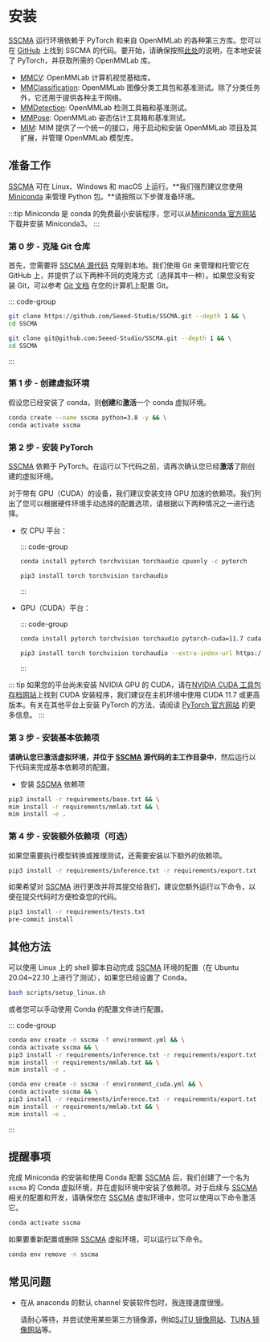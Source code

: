 # 安装

[SSCMA](https://github.com/Seeed-Studio/SSCMA) 运行环境依赖于 PyTorch 和来自 OpenMMLab 的各种第三方库。您可以在 [GitHub](https://github.com/Seeed-Studio/SSCMA) 上找到 SSCMA 的代码。要开始，请确保按照[此处](https://pytorch.org/get-started/locally/)的说明，在本地安装了 PyTorch，并获取所需的 OpenMMLab 库。

- [MMCV](https://github.com/open-mmlab/mmcv): OpenMMLab 计算机视觉基础库。
- [MMClassification](https://github.com/open-mmlab/mmclassification): OpenMMLab 图像分类工具包和基准测试。除了分类任务外，它还用于提供各种主干网络。
- [MMDetection](https://github.com/open-mmlab/mmdetection): OpenMMLab 检测工具箱和基准测试。
- [MMPose](https://github.com/open-mmlab/mmpose): OpenMMLab 姿态估计工具箱和基准测试。
- [MIM](https://github.com/open-mmlab/mim): MIM 提供了一个统一的接口，用于启动和安装 OpenMMLab 项目及其扩展，并管理 OpenMMLab 模型库。

## 准备工作

[SSCMA](https://github.com/Seeed-Studio/SSCMA) 可在 Linux、Windows 和 macOS 上运行。\*\*我们强烈建议您使用 [Miniconda](https://docs.conda.io/en/latest/miniconda.html) 来管理 Python 包。\*\*请按照以下步骤准备环境。

:::tip
Miniconda 是 conda 的免费最小安装程序，您可以从[Miniconda 官方网站](https://docs.conda.io/en/latest/miniconda.html)下载并安装 Miniconda3。
:::

### 第 0 步 - 克隆 Git 仓库

首先，您需要将 [SSCMA 源代码](https://github.com/Seeed-Studio/SSCMA) 克隆到本地。我们使用 Git 来管理和托管它在 GitHub 上，并提供了以下两种不同的克隆方式（选择其中一种）。如果您没有安装 Git，可以参考 [Git 文档](https://git-scm.com/book/en/v2/Getting-Started-Installing-Git) 在您的计算机上配置 Git。

::: code-group

```sh [HTTPS]
git clone https://github.com/Seeed-Studio/SSCMA.git --depth 1 && \
cd SSCMA
```

```sh [SSH]
git clone git@github.com:Seeed-Studio/SSCMA.git --depth 1 && \
cd SSCMA
```

:::

### 第 1 步 - 创建虚拟环境

假设您已经安装了 conda，则**创建**和**激活**一个 conda 虚拟环境。

```sh
conda create --name sscma python=3.8 -y && \
conda activate sscma
```

### 第 2 步 - 安装 PyTorch

[SSCMA](https://github.com/Seeed-Studio/SSCMA) 依赖于 PyTorch。在运行以下代码之前，请再次确认您已经**激活**了刚创建的虚拟环境。

对于带有 GPU（CUDA）的设备，我们建议安装支持 GPU 加速的依赖项。我们列出了您可以根据硬件环境手动选择的配置选项，请根据以下两种情况之一进行选择。

- 仅 CPU 平台：

  ::: code-group

  ```sh [conda]
  conda install pytorch torchvision torchaudio cpuonly -c pytorch
  ```

  ```sh [pip]
  pip3 install torch torchvision torchaudio
  ```

  :::

- GPU（CUDA）平台：

  ::: code-group

  ```sh [conda]
  conda install pytorch torchvision torchaudio pytorch-cuda=11.7 cudatoolkit=11.7 -c pytorch -c nvidia
  ```

  ```sh [pip]
  pip3 install torch torchvision torchaudio --extra-index-url https://download.pytorch.org/whl/cu117
  ```

  :::

::: tip
如果您的平台尚未安装 NVIDIA GPU 的 CUDA，请在[NVIDIA CUDA 工具包存档网站](https://developer.nvidia.com/cuda-toolkit-archive)上找到 CUDA 安装程序，我们建议在主机环境中使用 CUDA 11.7 或更高版本。有关在其他平台上安装 PyTorch 的方法，请阅读 [PyTorch 官方网站](https://pytorch.org/get-started/locally/) 的更多信息。
:::

### 第 3 步 - 安装基本依赖项

**请确认您已激活虚拟环境，并位于 [SSCMA](https://github.com/Seeed-Studio/SSCMA) 源代码的主工作目录中**，然后运行以下代码来完成基本依赖项的配置。

- 安装 [SSCMA](https://github.com/Seeed-Studio/SSCMA) 依赖项

```sh
pip3 install -r requirements/base.txt && \
mim install -r requirements/mmlab.txt && \
mim install -e .
```

### 第 4 步 - 安装额外依赖项（可选）

如果您需要执行模型转换或推理测试，还需要安装以下额外的依赖项。

```sh
pip3 install -r requirements/inference.txt -r requirements/export.txt
```

如果希望对 [SSCMA](https://github.com/Seeed-Studio/SSCMA) 进行更改并将其提交给我们，建议您额外运行以下命令，以便在提交代码时方便检查您的代码。

```sh
pip3 install -r requirements/tests.txt
pre-commit install
```

## 其他方法

可以使用 Linux 上的 shell 脚本自动完成 [SSCMA](https://github.com/Seeed-Studio/SSCMA) 环境的配置（在 Ubuntu 20.04~22.10 上进行了测试），如果您已经设置了 Conda。

```bash
bash scripts/setup_linux.sh
```

或者您可以手动使用 Conda 的配置文件进行配置。

::: code-group

```sh [仅 CPU]
conda env create -n sscma -f environment.yml && \
conda activate sscma && \
pip3 install -r requirements/inference.txt -r requirements/export.txt -r requirements/tests.txt && \
mim install -r requirements/mmlab.txt && \
mim install -e .
```

```sh [GPU（CUDA）]
conda env create -n sscma -f environment_cuda.yml && \
conda activate sscma && \
pip3 install -r requirements/inference.txt -r requirements/export.txt -r requirements/tests.txt && \
mim install -r requirements/mmlab.txt && \
mim install -e .
```

:::

## 提醒事项

完成 Miniconda 的安装和使用 Conda 配置 [SSCMA](https://github.com/Seeed-Studio/SSCMA) 后，我们创建了一个名为 `sscma` 的 Conda 虚拟环境，并在虚拟环境中安装了依赖项。对于后续与 [SSCMA](https://github.com/Seeed-Studio/SSCMA) 相关的配置和开发，请确保您在 [SSCMA](https://github.com/Seeed-Studio/SSCMA) 虚拟环境中，您可以使用以下命令激活它。

```sh
conda activate sscma
```

如果要重新配置或删除 [SSCMA](https://github.com/Seeed-Studio/SSCMA) 虚拟环境，可以运行以下命令。

```sh
conda env remove -n sscma
```

## 常见问题

- 在从 anaconda 的默认 channel 安装软件包时，我连接速度很慢。

  请耐心等待，并尝试使用某些第三方镜像源，例如[SJTU 镜像网站](https://mirror.sjtu.edu.cn/docs/anaconda)、[TUNA 镜像网站](https://mirrors.tuna.tsinghua.edu.cn/help/anaconda)等。
